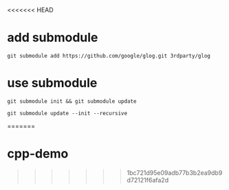 <<<<<<< HEAD
# add submodule
```
git submodule add https://github.com/google/glog.git 3rdparty/glog

```

# use submodule
```
git submodule init && git submodule update

git submodule update --init --recursive
```
=======
# cpp-demo
>>>>>>> 1bc721d95e09adb77b3b2ea9db9d72121f6afa2d

